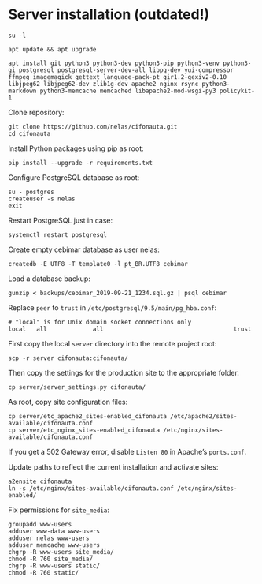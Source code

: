 # Server installation (outdated!)

```
su -l

apt update && apt upgrade

apt install git python3 python3-dev python3-pip python3-venv python3-gi postgresql postgresql-server-dev-all libpq-dev yui-compressor ffmpeg imagemagick gettext language-pack-pt gir1.2-gexiv2-0.10 libjpeg62 libjpeg62-dev zlib1g-dev apache2 nginx rsync python3-markdown python3-memcache memcached libapache2-mod-wsgi-py3 policykit-1
```

Clone repository:

```
git clone https://github.com/nelas/cifonauta.git
cd cifonauta
```

Install Python packages using pip as root:

```
pip install --upgrade -r requirements.txt
```

Configure PostgreSQL database as root:

```
su - postgres
createuser -s nelas
exit
```

Restart PostgreSQL just in case:

```
systemctl restart postgresql
```

Create empty cebimar database as user nelas:

```
createdb -E UTF8 -T template0 -l pt_BR.UTF8 cebimar
```

Load a database backup:

```
gunzip < backups/cebimar_2019-09-21_1234.sql.gz | psql cebimar
```

Replace `peer` to `trust` in `/etc/postgresql/9.5/main/pg_hba.conf`:

``` 
# "local" is for Unix domain socket connections only
local   all             all                                     trust
```

First copy the local `server` directory into the remote project root:

```
scp -r server cifonauta:cifonauta/
```

Then copy the settings for the production site to the appropriate folder.

```
cp server/server_settings.py cifonauta/
```

As root, copy site configuration files:

```
cp server/etc_apache2_sites-enabled_cifonauta /etc/apache2/sites-available/cifonauta.conf
cp server/etc_nginx_sites-enabled_cifonauta /etc/nginx/sites-available/cifonauta.conf
```

If you get a 502 Gateway error, disable `Listen 80` in Apache’s `ports.conf`.

Update paths to reflect the current installation and activate sites:

```
a2ensite cifonauta
ln -s /etc/nginx/sites-available/cifonauta.conf /etc/nginx/sites-enabled/
```

Fix permissions for `site_media`:

```
groupadd www-users
adduser www-data www-users
adduser nelas www-users
adduser memcache www-users
chgrp -R www-users site_media/
chmod -R 760 site_media/
chgrp -R www-users static/
chmod -R 760 static/
```

